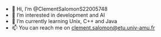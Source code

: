 - 👋 Hi, I’m @ClementSalomonS22005748
- 👀 I’m interested in development and AI
- 🌱 I’m currently learning Unix, C++ and Java
- 📫 You can reach me on clement.salomon@etu.univ-amu.fr

<!---
Clement-RKG/Clement-RKG is a ✨ special ✨ repository because its `README.md` (this file) appears on your GitHub profile.
You can click the Preview link to take a look at your changes.
--->

